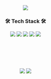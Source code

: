 

<p align="center">
  <img src="https://capsule-render.vercel.app/api?type=soft&color=auto&height=135&section=header&text=Hi,%20I'm%20MinhanBae%20&fontSize=90&animation=twinkling&fontAlignY=60"/>
</p>

<h3 align="center"> 🛠 Tech Stack 🛠 </h3>

<p align="center">
  <img src="https://img.shields.io/badge/Python-3776AB?style=flat-square&logo=Python&logoColor=white"/></a>
  <img src="https://img.shields.io/badge/Pytorch-EE4C2C?style=flat-square&logo=Pytorch&logoColor=white"/></a>
  <img src="https://img.shields.io/badge/Pytorch Lightning-792EE5?style=flat-square&logo=Pytorch Lightning&logoColor=white"/></a>
  <img src="https://img.shields.io/badge/Git-F05032?style=flat-square&logo=Git&amp;logoColor=white"/></a>
  <img src="https://img.shields.io/badge/OpenCV-5C3EE8?style=flat-square&logo=OpenCV&amp;logoColor=white"/></a>  
</p>
</br>
</br>
</br>
</br>
<p align="center">
  <a href="https://twilight-han.notion.site/Tech-Blog-f5cb4815912943ffb2f96766d26f264d"><img src="https://img.shields.io/badge/Blog-000000?style=flat-square&logo=Notion&logoColor=#FFFFFF&link=https://twilight-han.notion.site/Tech-Blog-f5cb4815912943ffb2f96766d26f264d"/></a>
  <a href="mailto:yuyuqw92@gmail.com"><img src="https://img.shields.io/badge/Gmail-d14836?style=flat-square&logo=Gmail&logoColor=white&link=yuyuqw92@gmail.com"/></a>  
</p>
